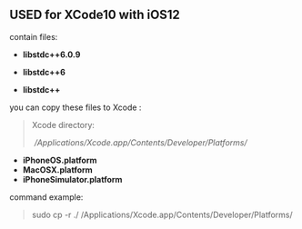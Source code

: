 ## USED for XCode10 with iOS12

contain files:

- **libstdc++6.0.9**

- **libstdc++6**

- **libstdc++**

  

you can copy these files to Xcode : 

> Xcode directory:
>
> ​	*/Applications/Xcode.app/Contents/Developer/Platforms/*

- **iPhoneOS.platform**
- **MacOSX.platform**
- **iPhoneSimulator.platform**



command example:

> sudo cp -r ./ /Applications/Xcode.app/Contents/Developer/Platforms/


